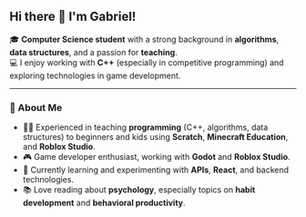 ## Hi there 👋 I'm Gabriel!

🎓 **Computer Science student** with a strong background in **algorithms**, **data structures**, and a passion for **teaching**.  
💻 I enjoy working with **C++** (especially in competitive programming) and exploring technologies in game development.

---

### 🚀 About Me
- 👨‍🏫 Experienced in teaching **programming** (C++, algorithms, data structures) to beginners and kids using **Scratch**, **Minecraft Education**, and **Roblox Studio**.  
- 🎮 Game developer enthusiast, working with **Godot** and **Roblox Studio**.  
- 🌱 Currently learning and experimenting with **APIs**, **React**, and backend technologies.  
- 📚 Love reading about **psychology**, especially topics on **habit development** and **behavioral productivity**.  

